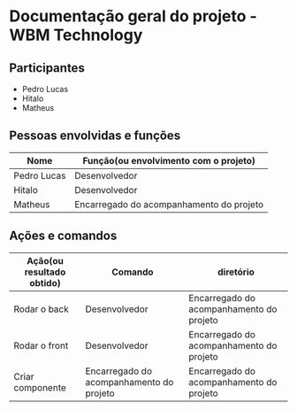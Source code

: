 # Documentação geral do projeto - WBM Technology

## Participantes

- Pedro Lucas 
- Hitalo
- Matheus


## Pessoas envolvidas e funções

| Nome               | Função(ou envolvimento com o projeto)    |
| ------------------ | ---------------------------------------- |
| Pedro Lucas        | Desenvolvedor                            |
| Hitalo             | Desenvolvedor                            |
| Matheus            | Encarregado do acompanhamento do projeto |

## Ações e comandos 

| Ação(ou resultado obtido) | Comando                                  | diretório
| ------------------------- | ---------------------------------------- | ----------------------------------------
| Rodar o back              | Desenvolvedor                            | Encarregado do acompanhamento do projeto |
| Rodar o front             | Desenvolvedor                            | Encarregado do acompanhamento do projeto |
| Criar componente          | Encarregado do acompanhamento do projeto | Encarregado do acompanhamento do projeto |


